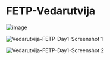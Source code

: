 # FETP-Vedarutvija




![image](https://github.com/Vedarutvija/FETP-Vedarutvija/assets/52282654/c06519e3-3efa-4992-9e7f-4439286a2e36)

![Vedarutvija-FETP-Day1-Screenshot 1](https://github.com/Vedarutvija/FETP-Vedarutvija/assets/52282654/a7aa9d6f-6984-4eee-a3fa-12bcdfc3090e)



![Vedarutvija-FETP-Day1-Screenshot 2](https://github.com/Vedarutvija/FETP-Vedarutvija/assets/52282654/e45ece93-b7f7-4699-8b16-916a06dd8480)
